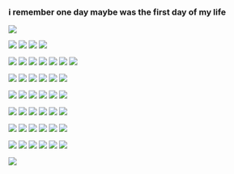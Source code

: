 ### i remember one day maybe was the first day of my life

![](https://media.discordapp.net/attachments/1117337135331147798/1155215465275215933/image-removebg-preview.png)

![](https://64.media.tumblr.com/1acab2b46037110c7a98c2a0a7e0e05c/8d99e402b5523102-d3/s250x250_c1/ca75dd0d9bbaeff63dbc7d683dc63fe4bff01a80.gifv) ![](https://cdn.discordapp.com/attachments/1082227812875898920/1117337876192047134/sbobblinkywmd.gif) ![](https://cdn.discordapp.com/attachments/1082227812875898920/1117335800498114660/blinkiesCafe-e2.gif) ![](https://media.discordapp.net/attachments/1082227812875898920/1117335918827806812/blinkiesCafe-GH.gif)

![](https://media.discordapp.net/attachments/1117337135331147798/1122118432998031461/tumblr_inline_qjrc4u8y0g1vefsve_500.gif) ![](https://media.discordapp.net/attachments/1117337135331147798/1122118488404787300/button_22.jpg) ![](https://media.discordapp.net/attachments/1117337135331147798/1122118488664838154/button_5.gif) ![](https://media.discordapp.net/attachments/1117337135331147798/1122118534391136256/button_7.gif) ![](https://media.discordapp.net/attachments/1117337135331147798/1122118534886080583/button_8.gif) ![](https://media.discordapp.net/attachments/1117337135331147798/1122118535380992022/button_11.gif) ![](https://media.discordapp.net/attachments/1117337135331147798/1122118535854964826/button_13.gif)

![](https://media.discordapp.net/attachments/1117337135331147798/1117337305133371522/tumblr_inline_p0x8glfCRf1uzqajc_500.jpg) ![](https://external-media.spacehey.net/media/sm-qlxzrLbAMBJ-38zMsKDhR1wJJv4zIVL_Iu5G1PTGM=/https://supplies.ju.mp/assets/images/gallery01/f3384d1e.png?v=8cd1d9b0) ![](https://external-media.spacehey.net/media/sm8hIMvcz_bVAZl2MKx9e62NNzwX2yktF91Wn_KCnO1Q=/https://64.media.tumblr.com/c172fd75fd541d6145b399ffe7d728bf/6b5723150fc6fdf6-d2/s100x200/07f86381a72bf70913ae52b734b9eff030d3be96.png) ![](https://external-media.spacehey.net/media/siMoNUefY5UVS8LIqm_AoZB3n4t-P6axRfPm0gvqT5_s=/https://64.media.tumblr.com/dc70d45256ff9f168a689c3ca479427a/be46616c098dfb7d-b4/s250x400/c91c7adf15b597b8350f9311654f0f1fc5c62909.gifv) ![](https://external-media.spacehey.net/media/s-KfQygKafIaVirQeSb_6k7eO8s6f7MEefFWBEa_oJJo=/https://adriansblinkiecollection.neocities.org/stamps/d21.jpg) ![](https://external-media.spacehey.net/media/sDYbK_e362IZLmF8y0WnmIq8MkvTMaGdjD2lCUAGJQA0=/https://64.media.tumblr.com/5053599a454525ee8c5037c926fea0c2/25f3dbd2bce8bcdc-62/s100x200/786998d4bedb8130686c77ee59af511bd00a5027.png)

![](https://external-media.spacehey.net/media/sVA2U8qWR9_t7dg8YPGNXaDpEAyCic_KZSrhW4rYqaV0=/https://laboratory.neocities.org/stamps/media/5.gif) ![](https://external-media.spacehey.net/media/s2LmEDkAqXztdJQypeHWIKHUv8CcAxYPLZ1phYwODGBE=/https://laboratory.neocities.org/stamps/media/35.gif) ![](https://external-media.spacehey.net/media/s564faTD4MaYwcqN56SIa-m30_4_brW0yfrTmowtlJ-c=/https://gligar.neocities.org/utenanthy.gif) ![](https://external-media.spacehey.net/media/sxEIDjNrSKOLCCpctSILRK3L7Dfkwoje6R1EFReGzty0=/https://64.media.tumblr.com/3294ed220429817ccb5f0a9419e8c225/tumblr_pumkjcrHqW1xbgu08o3_100.png) ![](https://external-media.spacehey.net/media/sSMUJMKvWyZ3ePGAmNUBJ_EmryIFyWcc5m8CQ2QY67Z4=/https://64.media.tumblr.com/f224bf0483d10c4b6719992fd9ab68dc/b8d15739fc00aae0-15/s100x200/f194e9f0c18cfca49d04fdb6ef240b8ee5397f0e.png) ![](https://external-media.spacehey.net/media/sctvv814hSQdLroCxYPCq5OdFg-0R3eh0v9E_AfbrnNY=/https://adriansblinkiecollection.neocities.org/stamps/i1.gif)

![](https://external-media.spacehey.net/media/sxEIDjNrSKOLCCpctSILRK3L7Dfkwoje6R1EFReGzty0=/https://64.media.tumblr.com/3294ed220429817ccb5f0a9419e8c225/tumblr_pumkjcrHqW1xbgu08o3_100.png) ![](https://external-media.spacehey.net/media/sTF7lXRQ1y7foM6jHi_eCEz_rRbg2pHJv-G6pvu-dWUU=/https://y2k.neocities.org/stamps/tumblr_inline_pe6lwnS1tU1v11djx_1280.gif) ![](https://external-media.spacehey.net/media/sg0gFOj1nSGCXUlB0-fJz7w7Lv9Jdkr86UpChLCZkrr8=/https://gardenia.ju.mp/assets/images/gallery08/a2ccf56d.jpg?v=4aad6e15) ![](https://external-media.spacehey.net/media/sBoljje-BV1dxII4lSRKnj4Y10JUNFaH-ekTdmDWsKME=/https://autism.crd.co/assets/images/gallery05/eca8cc10.gif?v=a2781ae8) ![](https://external-media.spacehey.net/media/sCf2lT7CoqOy6FrVSbHgqvfyxZlKAbJVBfFrD58yZl8c=/https://supplies.ju.mp/assets/images/gallery02/4a9775e2.gif?v=8cd1d9b0) ![](https://external-media.spacehey.net/media/s0KoDzwjXKJi4y-V8J0CK1vPCq-fs7oQQ_5dkVdT1qoM=/https://gligar.neocities.org/shizuku.png)

![](https://external-media.spacehey.net/media/svbsXXmqZTuPIjpqeJT5FQ2iOjKc9uQ-dgqSMSZRsOQI=/https://64.media.tumblr.com/e52a386fdf0c0d092f87fcd6b512d5f2/7dc832eff059db6a-0c/s100x200/49f4f785a7a28528eeb6617401a95bd8c98e32c6.gifv) ![](https://external-media.spacehey.net/media/sCTNQ7qk0ni9Mmi8sgmBeuiOw80L8_28tonTqstVYzEw=/https://64.media.tumblr.com/1a0ce2e61bd805380561d7ff75d326bb/tumblr_pxa6gxTSrs1xbgu08o4_100.png) ![](https://external-media.spacehey.net/media/sQGxtYPWw14ZRAFLU27pw1qcoOSSjyJ7dCfvW5m3khAk=/https://64.media.tumblr.com/967556dfa67cebff82dc101126ccc449/tumblr_pzemdkgpFH1xbgu08o2_100.png) ![](https://external-media.spacehey.net/media/slr-EHPAzdgt5ZFsAnqZ6a9eMSHqKq1vEM5M0wT9V1Jg=/https://64.media.tumblr.com/69e0632a8edbd5af5d8a6c36b745ba92/3c2d459c61e9d8c0-5c/s100x200/d0360b935b898e2fdcd52702b33f831a7bebdefd.png) ![](https://external-media.spacehey.net/media/sYWm1xWoVpG6yRRLSVkTzmlenM0vT63N2ol7EOaGeIFg=/https://64.media.tumblr.com/3a4967660c7a917fd9e3b0d891fba58f/50f99216662f3f44-1d/s100x200/77a1a0a75ab26b5b266bc6c3be4c58ad342ddc25.gifv) ![](https://external-media.spacehey.net/media/sLs7c4ep-v7DJU_KljuifkY_LDnVnp0LWGz9gcLqFM_w=/https://64.media.tumblr.com/461531cc1c27237adea0170aa96220cb/6c4e36ef6aa84b3c-8f/s100x200/e0a7b0723efcf144d1be7f2b88a4070551520b26.png)

![](https://kopawz.neocities.org/stamphoard/stamps4/nikaido.png) ![](https://kopawz.neocities.org/stamphoard/stamps6/specialawesome.gif) ![](https://kopawz.neocities.org/stamphoard/stamps8/teeeeamrocket.png) ![](https://external-media.spacehey.net/media/srm9JtvHYG35MANbhpnpoXeSBc_riiCqYtIoByXBwlBk=/https://64.media.tumblr.com/9b69cc320a6cdc6f140c4619a7f2bfb7/61be0162fb928b73-d4/s100x200/64b60a5e3a27de8be95616b4c279ffc8041ba4b4.png) ![](https://external-media.spacehey.net/media/sAk6KBmb7aP_QMv_k-kkr2NYWhqCqTyuxaF0PBlo4hQ4=/https://64.media.tumblr.com/4cea8039cbed2157585073992a7c0530/tumblr_pujr8bPYKA1xbgu08o1_100.png) ![](https://kopawz.neocities.org/stamphoard/stamps/pepsidog.png)

![](https://media.discordapp.net/attachments/1054472748472225894/1137913694416810034/DRAWME1691370132667.png)
